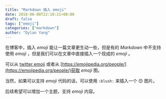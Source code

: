 ```yaml
---
title: "Markdown 插入 emoji"
date: 2018-06-08T22:10:21+08:00
draft: false
tags: ["emoji"]
categories: ["markdown"]
author: "Dylan Yang"
---
```


在博客中，插入 *emoji* 能让一篇文章更生动一些，但是有的 *Markdown* 中不支持使用 *emoji* ，但是我们可以在文章中直接插入一个现成的 *emoji* 。

<!--more-->

可以从 [twitter emoji](https://twitter.github.io/twemoji/2/test/preview.html) 或者从 [https://emojipedia.org/people/](https://emojipedia.org/people/)获取 *emoji* 图。

当然，如果可以支持 *emoji* 代码的话，可以使用 `:blush:` 来插入一个 😊 图片。

后续希望可以增加一个主题，支持 *emoji* 内容。